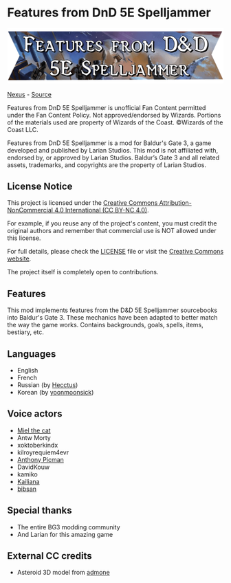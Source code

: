 # Features from DnD 5E Spelljammer
![Features from DnD 5E Spelljammer](./Projects/Spjammer_4511f6b4-7422-efd2-8db1-31f6352c8a9a/images/banners/spjm_banner_1_title.png)

[Nexus](https://www.nexusmods.com/baldursgate3/mods/13195) - [Source](https://github.com/valsan-azerty-boi/BG3-MOD-Spjm)

Features from DnD 5E Spelljammer is unofficial Fan Content permitted under the Fan Content Policy. Not approved/endorsed by Wizards. Portions of the materials used are property of Wizards of the Coast. ©Wizards of the Coast LLC.

Features from DnD 5E Spelljammer is a mod for Baldur's Gate 3, a game developed and published by Larian Studios. This mod is not affiliated with, endorsed by, or approved by Larian Studios. Baldur’s Gate 3 and all related assets, trademarks, and copyrights are the property of Larian Studios.

## License Notice
This project is licensed under the [Creative Commons Attribution-NonCommercial 4.0 International (CC BY-NC 4.0)](https://creativecommons.org/licenses/by-nc/4.0/).

For example, if you reuse any of the project's content, you must credit the original authors and remember that commercial use is NOT allowed under this license.

For full details, please check the [LICENSE](./LICENSE) file or visit the [Creative Commons website](https://creativecommons.org/licenses/by-nc/4.0/).

The project itself is completely open to contributions.

## Features
This mod implements features from the D&D 5E Spelljammer sourcebooks into Baldur's Gate 3. These mechanics have been adapted to better match the way the game works. Contains backgrounds, goals, spells, items, bestiary, etc.

## Languages
- English 
- French
- Russian (by [Hecctus](https://next.nexusmods.com/profile/Hecctus))
- Korean (by [yoonmoonsick](https://next.nexusmods.com/profile/yoonmoonsick))

## Voice actors
- [Miel the cat](https://next.nexusmods.com/profile/cadelach)
- Antw Morty
- xoktoberkindx
- kilroyrequiem4evr
- [Anthony Picman](mailto:picmandmwork@gmail.com)
- DavidKouw
- kamiko
- [Kailiana](https://next.nexusmods.com/profile/kailiana)
- [bibsan](https://next.nexusmods.com/profile/bibsan)

## Special thanks
- The entire BG3 modding community
- And Larian for this amazing game

## External CC credits
- Asteroid 3D model from [admone](https://sketchfab.com/3d-models/asteroid-80a70567fb2a42df836e6d70204e0b68)
